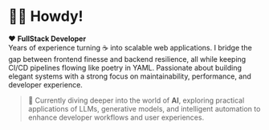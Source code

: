 # 👋🏻 Howdy!

♥️ **FullStack Developer**  
Years of experience turning ☕ into scalable web applications. I bridge the gap between frontend finesse and backend resilience, all while keeping CI/CD pipelines flowing like poetry in YAML. Passionate about building elegant systems with a strong focus on maintainability, performance, and developer experience.

> 🤖 Currently diving deeper into the world of **AI**, exploring practical applications of LLMs, generative models, and intelligent automation to enhance developer workflows and user experiences.
